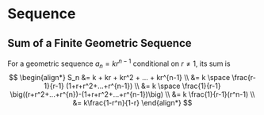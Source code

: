 # Sequence

## Sum of a Finite Geometric Sequence

For a geometric sequence $a_n=k r^{n-1}$ conditional on $r \ne 1$, its sum is
$$
\begin{align*}
S_n &= 
k + kr + kr^2 + ... + kr^{n-1}
\\ &=
k \space \frac{r-1}{r-1} (1+r+r^2+...+r^{n-1})
\\ &=
k \space \frac{1}{r-1}
\big((r+r^2+...+r^{n})-(1+r+r^2+...+r^{n-1})\big)
\\ &=
k \frac{1}{r-1}(r^n-1)
\\ &=
k\frac{1-r^n}{1-r}
\end{align*}
$$
